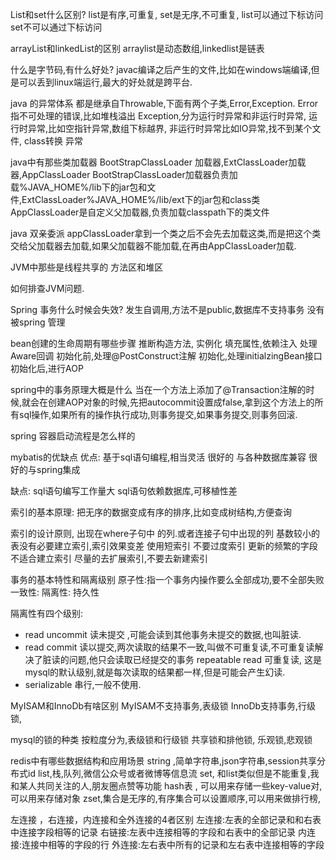 List和set什么区别?
list是有序,可重复,
set是无序,不可重复,
list可以通过下标访问
set不可以通过下标访问

arrayList和linkedList的区别
arraylist是动态数组,linkedlist是链表

什么是字节码,有什么好处?
 javac编译之后产生的文件,比如在windows端编译,但是可以丢到linux端运行,最大的好处就是跨平台.

java 的异常体系
都是继承自Throwable,下面有两个子类,Error,Exception.
Error指不可处理的错误,比如堆栈溢出
Exception,分为运行时异常和非运行时异常,
运行时异常,比如空指针异常,数组下标越界,
非运行时异常比如IO异常,找不到某个文件,
class转换 异常


java中有那些类加载器
BootStrapClassLoader 加载器,ExtClassLoader加载器,AppClassLoader
BootStrapClassLoader加载器负责加载%JAVA_HOME%/lib下的jar包和文件,ExtClassLoader%JAVA_HOME%/lib/ext下的jar包和class类
AppClassLoader是自定义父加载器,负责加载classpath下的类文件

java 双亲委派
appClassLoader拿到一个类之后不会先去加载这类,而是把这个类交给父加载器去加载,如果父加载器不能加载,在再由AppClassLoader加载.

JVM中那些是线程共享的
方法区和堆区

如何排查JVM问题.


Spring 事务什么时候会失效?
发生自调用,方法不是public,数据库不支持事务
没有被spring 管理

bean创建的生命周期有哪些步骤
推断构造方法,
实例化
填充属性,依赖注入
处理Aware回调
初始化前,处理@PostConstruct注解
初始化,处理initialzingBean接口
初始化后,进行AOP


spring中的事务原理大概是什么
当在一个方法上添加了@Transaction注解的时候,就会在创建AOP对象的时候,先把autocommit设置成false,拿到这个方法上的所有sql操作,如果所有的操作执行成功,则事务提交,如果事务提交,则事务回滚.

spring 容器启动流程是怎么样的


mybatis的优缺点
优点:
	基于sql语句编程,相当灵活
	很好的 与各种数据库兼容
	很好的与spring集成

缺点:
	sql语句编写工作量大
	sql语句依赖数据库,可移植性差

索引的基本原理:
	把无序的数据变成有序的排序,比如变成树结构,方便查询

索引的设计原则,
	出现在where子句中 的列.或者连接子句中出现的列
	基数较小的表没有必要建立索引,索引效果变差
	使用短索引
	不要过度索引
	更新的频繁的字段不适合建立索引
	尽量的去扩展索引,不要去新建索引

事务的基本特性和隔离级别
	原子性:指一个事务内操作要么全部成功,要不全部失败
	一致性:
	隔离性:
	持久性

隔离性有四个级别:
* read  uncommit 读未提交 ,可能会读到其他事务未提交的数据,也叫脏读.
* read commit   读以提交,两次读取的结果不一致,叫做不可重复读,不可重复读解决了脏读的问题,他只会读取已经提交的事务
repeatable read 可重复读, 这是mysql的默认级别,就是每次读取的结果都一样,但是可能会产生幻读.
* serializable 串行,一般不使用.

MyISAM和InnoDb有啥区别
MyISAM不支持事务,表级锁
InnoDb支持事务,行级锁,

mysql的锁的种类
按粒度分为,表级锁和行级锁
共享锁和排他锁,
乐观锁,悲观锁

redis中有哪些数据结构和应用场景
string ,简单字符串,json字符串,session共享分布式id
list,栈,队列,微信公众号或者微博等信息流
set, 和list类似但是不能重复,我和某人共同关注的人,朋友圈点赞等功能
hash表 , 可以用来存储一些key-value对,可以用来存储对象
zset,集合是无序的,有序集合可以设置顺序,可以用来做排行榜,


左连接 ，右连接，内连接和全外连接的4者区别
左连接:左表的全部记录和和右表中连接字段相等的记录
右链接:左表中连接相等的字段和右表中的全部记录
内连接:连接中相等的字段的行
外连接:左右表中所有的记录和左右表中连接相等的字段

